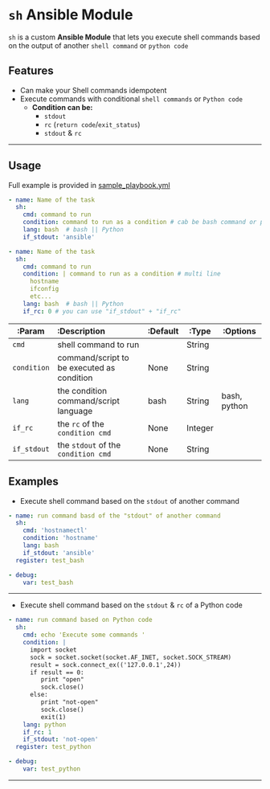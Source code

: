 # `sh` Ansible Module



`sh` is a custom **Ansible Module** that lets you execute shell commands based on the output of another `shell command` or `python code`



## Features

* Can make your Shell commands idempotent
* Execute commands with conditional `shell commands` or `Python code`
  * **Condition can be:**
    * `stdout`
    * `rc` (`return code`/`exit_status`)
    * `stdout` & `rc`



---



## Usage



Full example is provided in [sample_playbook.yml](https://github.com/eslam-gomaa/sh_Ansible/blob/master/sample_playbook.yml)



```yaml
- name: Name of the task
  sh:
    cmd: command to run
    condition: command to run as a condition # cab be bash command or python code
    lang: bash  # bash || Python
    if_stdout: 'ansible'
```



```yaml
- name: Name of the task
  sh:
    cmd: command to run
    condition: | command to run as a condition # multi line
      hostname
      ifconfig
      etc...
    lang: bash  # bash || Python
    if_rc: 0 # you can use "if_stdout" + "if_rc"
```



| :Param      | :Description                               | :Default | :Type   | :Options     |
| ----------- | :----------------------------------------- | -------- | ------- | ------------ |
| `cmd`       | shell command to run                       |          | String  |              |
| `condition` | command/script to be executed as condition | None     | String  |              |
| `lang`      | the condition command/script language      | bash     | String  | bash, python |
| `if_rc`     | the `rc` of the `condition cmd`            | None     | Integer |              |
| `if_stdout` | the `stdout` of the `condition cmd`        | None     | String  |              |



## Examples



* Execute shell command based on the `stdout` of another command

```yaml
- name: run command basd of the "stdout" of another command
  sh:
    cmd: 'hostnamectl'
    condition: 'hostname'
    lang: bash
    if_stdout: 'ansible'
  register: test_bash

- debug:
    var: test_bash
```



---



* Execute shell command based on the `stdout` &  `rc` of a Python code

```yml
- name: run command based on Python code
  sh:
    cmd: echo 'Execute some commands '
    condition: |
      import socket
      sock = socket.socket(socket.AF_INET, socket.SOCK_STREAM)
      result = sock.connect_ex(('127.0.0.1',24))
      if result == 0:
         print "open"
         sock.close()
      else:
         print "not-open"
         sock.close()
         exit(1)
    lang: python
    if_rc: 1
    if_stdout: 'not-open'
  register: test_python

- debug:
    var: test_python
```



---



